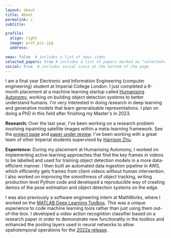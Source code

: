 ```yaml
---
layout: about
title: About
permalink: /
subtitle:

profile:
  align: right
  image: prof_pic.jpg
  address:

news: false  # includes a list of news items
selected_papers: true # includes a list of papers marked as "selected={true}"
social: true  # includes social icons at the bottom of the page
---
```


I am a final year Electronic and Information Engineering (computer engineering) student at Imperial College London. I just completed a 6-month placement at a machine learning startup called [Humanising Autonomy](https://humanisingautonomy.com/), working on building object detection systems to better understand humans. I'm very interested in doing research in deep learning and generative models that learn generalisable representations. I plan on doing a PhD in this field after finishing my Master's in 2023.

**Research:** Over the last year, I've been working on a research problem involving inpainting satellite images within a meta-learning framework. See the [project page](/projects/convnp/) and [paper under review](https://arxiv.org/abs/2205.12407). I've been working with a great team of other Imperial students supervised by [Harrison Zhu](https://harrisonzhu508.github.io/).

**Experience:** During my placement at Humanising Autonomy, I worked on implementing active learning approaches that find the key frames in videos to be labelled and used for training object detection models in a more data-efficient manner. I then built an automated data ingestion pipeline in AWS, which efficiently gets frames from client videos without human intervention. I also worked on improving the smoothness of object tracking, writing production level Python code and developed a reproducible way of creating demos of the pose estimation and object detection systems on the edge.

I was also previously a software engineering intern at MathWorks, where I worked on the [MATLAB Deep Learning Toolbox](https://uk.mathworks.com/products/deep-learning.html). This was a unique experience to code machine learning tools rather than just using them out-of-the-box. I developed a video action recognition classifier based on a research paper in order to demonstrate new functionality in the toolbox and enhanced the pooling layers used in neural networks to allow spatiotemporal operations for the [2022a release](https://uk.mathworks.com/help/deeplearning/release-notes.html).


<!-- Write your biography here. Tell the world about yourself. Link to your favorite [subreddit](http://reddit.com). You can put a picture in, too. The code is already in, just name your picture `prof_pic.jpg` and put it in the `img/` folder.

Put your address / P.O. box / other info right below your picture. You can also disable any these elements by editing `profile` property of the YAML header of your `_pages/about.md`. Edit `_bibliography/papers.bib` and Jekyll will render your [publications page](/al-folio/publications/) automatically.

Link to your social media connections, too. This theme is set up to use [Font Awesome icons](http://fortawesome.github.io/Font-Awesome/) and [Academicons](https://jpswalsh.github.io/academicons/), like the ones below. Add your Facebook, Twitter, LinkedIn, Google Scholar, or just disable all of them. -->
